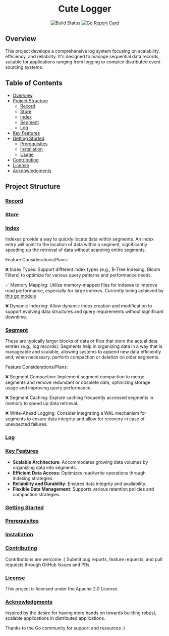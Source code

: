 <div align="center">
<h1>Cute Logger</h1>

![Build Status](https://github.com/BryceDouglasJames/Cute-Logger/actions/workflows/go-test.yaml/badge.svg) [![Go Report Card](https://goreportcard.com/badge/github.com/BryceDouglasJames/Cute-Logger)](https://goreportcard.com/report/github.com/BryceDouglasJames/Cute-Logger)
</div>

## Overview

This project develops a comprehensive log system focusing on scalability, efficiency, and reliability. It's designed to manage sequential data records, suitable for applications ranging from logging to complex distributed event sourcing systems.

## Table of Contents

- [Overview](#overview)
- [Project Structure](#project-structure)
  - [Record](#record)
  - [Store](#store)
  - [Index](#index)
  - [Segment](#segment)
  - [Log](#log)
- [Key Features](#key-features)
- [Getting Started](#getting-started)
  - [Prerequisites](#prerequisites)
  - [Installation](#installation)
  - [Usage](#usage)
- [Contributing](#contributing)
- [License](#license)
- [Acknowledgments](#acknowledgments)

## Project Structure

### [Record](#)


### [Store](#)


### [Index](#)
Indexes provide a way to quickly locate data within segments. An index entry will point to the location of data within a segment, significantly speeding up the retrieval of data without scanning entire segments.

Feature Considerations/Plans:

❌ Index Types: Support different index types (e.g., B-Tree Indexing, Bloom Filters) to optimize for various query patterns and performance needs.

✅ Memory Mapping: Utilize memory-mapped files for indexes to improve read performance, especially for large indexes. Currently being achieved by [this go module](https://github.com/tysonmote/gommap/tree/master)

❌ Dynamic Indexing: Allow dynamic index creation and modification to support evolving data structures and query requirements without significant downtime.

### [Segment](#)
These are typically larger blocks of data or files that store the actual data entries (e.g., log records). Segments help in organizing data in a way that is manageable and scalable, allowing systems to append new data efficiently and, when necessary, perform compaction or deletion on older segments.

Feature Considerations/Plans:

❌ Segment Compaction: Implement segment compaction to merge segments and remove redundant or obsolete data, optimizing storage usage and improving query performance.

❌ Segment Caching: Explore caching frequently accessed segments in memory to speed up data retrieval.

❌ Write-Ahead Logging: Consider integrating a WAL mechanism for segments to ensure data integrity and allow for recovery in case of unexpected failures.

### [Log](#)

### [Key Features](#)
- **Scalable Architecture**: Accommodates growing data volumes by organizing data into segments.
- **Efficient Data Access**: Optimizes read/write operations through indexing strategies.
- **Reliability and Durability**: Ensures data integrity and availability.
- **Flexible Data Management**: Supports various retention policies and compaction strategies.

### [Getting Started](#)

### [Prerequisites](#)

### [Installation](#)

### [Contributing](#)
Contributions are welcome :) Submit bug reports, feature requests, and pull requests through GitHub Issues and PRs.

### [License](#)
This project is licensed under the Apache 2.0 License.

### [Acknowledgments](#)
Inspired by the desire for having more hands on towards building robust, scalable applications in distributed applications.

Thanks to the Go community for support and resources :)

